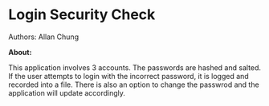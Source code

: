 # Login Security Check
Authors: Allan Chung

**About:**

This application involves 3 accounts. The passwords are hashed and salted. If the user attempts to login with the incorrect password, it is logged and recorded into a file. There is also an option to change the passwrod and the application will update accordingly.
